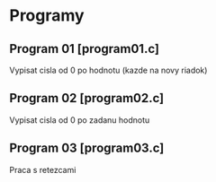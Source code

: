 # Programy

## Program 01 [program01.c]

Vypisat cisla od 0 po hodnotu (kazde na novy riadok)

## Program 02 [program02.c]

Vypisat cisla od 0 po zadanu hodnotu

## Program 03 [program03.c]

Praca s retezcami
